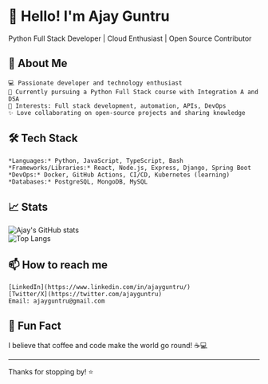 # 👋 Hello! I'm Ajay Guntru  
Python Full Stack Developer | Cloud Enthusiast | Open Source Contributor

## 🚀 About Me

    💻 Passionate developer and technology enthusiast
    🌱 Currently pursuing a Python Full Stack course with Integration A and DSA
    🎯 Interests: Full stack development, automation, APIs, DevOps
    ✨ Love collaborating on open-source projects and sharing knowledge


## 🛠️ Tech Stack

    *Languages:* Python, JavaScript, TypeScript, Bash
    *Frameworks/Libraries:* React, Node.js, Express, Django, Spring Boot
    *DevOps:* Docker, GitHub Actions, CI/CD, Kubernetes (learning)
    *Databases:* PostgreSQL, MongoDB, MySQL


## 📈 Stats
![Ajay's GitHub stats](https://github-readme-stats.vercel.app/api?username=ajayguntru&show_icons=true&hide_rank=false&theme=github_dark)  
![Top Langs](https://github-readme-stats.vercel.app/api/top-langs/?username=ajayguntru&layout=compact&theme=github_dark)  

## 📫 How to reach me

    [LinkedIn](https://www.linkedin.com/in/ajayguntru/)
    [Twitter/X](https://twitter.com/ajayguntru)
    Email: ajayguntru@gmail.com


## 🌟 Fun Fact
I believe that coffee and code make the world go round! ☕💻  

---

Thanks for stopping by! ⭐️



